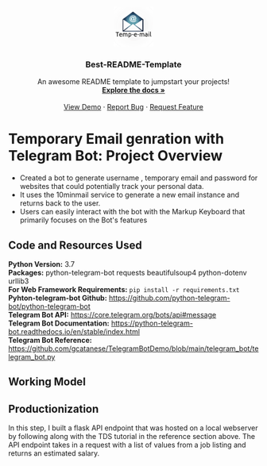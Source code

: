 
<!-- PROJECT LOGO -->
<br />
<p align="center">
  <a href="https://github.com/othneildrew/Best-README-Template">
    <img src="logo_enhanced.png" alt="Logo" width="80" height="80">
  </a>

  <h3 align="center">Best-README-Template</h3>

  <p align="center">
    An awesome README template to jumpstart your projects!
    <br />
    <a href="https://github.com/othneildrew/Best-README-Template"><strong>Explore the docs »</strong></a>
    <br />
    <br />
    <a href="https://github.com/othneildrew/Best-README-Template">View Demo</a>
    ·
    <a href="https://github.com/othneildrew/Best-README-Template/issues">Report Bug</a>
    ·
    <a href="https://github.com/othneildrew/Best-README-Template/issues">Request Feature</a>
  </p>
</p>


# Temporary Email genration with Telegram Bot: Project Overview 
* Created a bot to generate username ,  temporary email and password for websites that could potentially track your personal data.
* It uses the 10minmail service to generate a new email instance and returns back to the user. 
* Users can easily interact with the bot with the Markup Keyboard that primarily focuses on the Bot's features

## Code and Resources Used 
**Python Version:** 3.7  
**Packages:** python-telegram-bot requests beautifulsoup4 python-dotenv urllib3   
**For Web Framework Requirements:**  ```pip install -r requirements.txt```  
**Pyhton-telegram-bot Github:** https://github.com/python-telegram-bot/python-telegram-bot    
**Telegram Bot API:** https://core.telegram.org/bots/api#message   
**Telegram Bot Documentation:** https://python-telegram-bot.readthedocs.io/en/stable/index.html  
**Telegram Bot Reference:** https://github.com/gcatanese/TelegramBotDemo/blob/main/telegram_bot/telegram_bot.py 

## Working Model  

## Productionization 
In this step, I built a flask API endpoint that was hosted on a local webserver by following along with the TDS tutorial in the reference section above. The API endpoint takes in a request with a list of values from a job listing and returns an estimated salary. 









<!-- MARKDOWN LINKS & IMAGES -->
<!-- https://www.markdownguide.org/basic-syntax/#reference-style-links -->
[contributors-shield]: https://img.shields.io/github/contributors/othneildrew/Best-README-Template.svg?style=for-the-badge
[contributors-url]: https://github.com/othneildrew/Best-README-Template/graphs/contributors
[forks-shield]: https://img.shields.io/github/forks/othneildrew/Best-README-Template.svg?style=for-the-badge
[forks-url]: https://github.com/karthikmprakash/Temp_email_Telegram_bot/network/members
[stars-shield]: https://img.shields.io/github/stars/othneildrew/Best-README-Template.svg?style=for-the-badge
[stars-url]: https://github.com/othneildrew/Best-README-Template/stargazers
[issues-shield]: https://img.shields.io/github/issues/othneildrew/Best-README-Template.svg?style=for-the-badge
[issues-url]: https://github.com/othneildrew/Best-README-Template/issues
[license-shield]: https://img.shields.io/github/license/othneildrew/Best-README-Template.svg?style=for-the-badge
[license-url]: https://github.com/othneildrew/Best-README-Template/blob/master/LICENSE.txt
[linkedin-shield]: https://img.shields.io/badge/-LinkedIn-black.svg?style=for-the-badge&logo=linkedin&colorB=555
[linkedin-url]: https://linkedin.com/in/othneildrew
[product-screenshot]: images/screenshot.png

